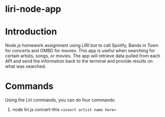 # liri-node-app

# Introduction
Node.js homework assignment using LIRI bot to call Spotify, Bands in Town for concerts and OMBD for movies. This app is useful when searching for certain artists, songs, or movies. The app will retrieve data pulled from each API and send the information back to the terminal and provide results on what was searched.

# Commands
Using the Liri commands, you can do four commands:

1. node liri.js concert-this ```<insert artist name here>```
